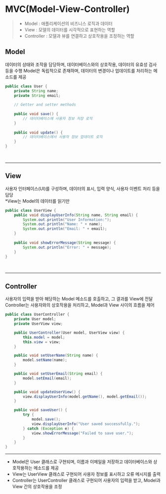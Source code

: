 MVC(Model-View-Controller)
===

> - Model : 애플리케이션의 비즈니스 로직과 데이터
> - View : 모델의 데이터를 시각적으로 표현하는 역할
> - Controller : 모델과 뷰를 연결하고 상호작용을 조정하는 역할
    

Model
---
데이터의 상태와 조작을 담당하며, 데이터베이스와의 상호작용, 데이터의 유효성 검사 등을 수행
Model은 독립적으로 존재하며, 데이터의 변경이나 업데이트를 처리하는 메소드를 제공
```java
public class User {
    private String name;
    private String email;
    
    // Getter and setter methods
    
    public void save() {
        // 데이터베이스에 사용자 정보 저장 로직
    }
    
    public void update() {
        // 데이터베이스에서 사용자 정보 업데이트 로직
    }
}
```
<br>

---

View
---
사용자 인터페이스(UI)를 구성하며, 데이터의 표시, 입력 양식, 사용자 이벤트 처리 등을 담당  
*View는 Model의 데이터를 읽기만
```java
public class UserView {
    public void displayUserInfo(String name, String email) {
        System.out.println("User Information:");
        System.out.println("Name: " + name);
        System.out.println("Email: " + email);
    }
    
    public void showErrorMessage(String message) {
        System.out.println("Error: " + message);
    }
}
```
<br>

---

Controller
---
사용자의 입력을 받아 해당하는 Model 메소드를 호출하고, 그 결과를 View에 전달  
Controller는 사용자와의 상호작용을 처리하고, Model과 View 사이의 흐름을 제어
```java
public class UserController {
    private User model;
    private UserView view;

    public UserController(User model, UserView view) {
        this.model = model;
        this.view = view;
    }

    public void setUserName(String name) {
        model.setName(name);
    }

    public void setUserEmail(String email) {
        model.setEmail(email);
    }

    public void updateUserView() {
        view.displayUserInfo(model.getName(), model.getEmail());
    }

    public void saveUser() {
        try {
            model.save();
            view.displayUserInfo("User saved successfully.");
        } catch (Exception e) {
            view.showErrorMessage("Failed to save user.");
        }
    }
}
```

---

- Model은 User 클래스로 구현되며, 이름과 이메일을 저장하고 데이터베이스와 상호작용하는 메소드를 제공  
- View는 UserView 클래스로 구현되어 사용자 정보를 표시하고 오류 메시지를 출력  
- Controller는 UserController 클래스로 구현되어 사용자의 입력을 받고, Model과 View 간의 상호작용을 조정  

